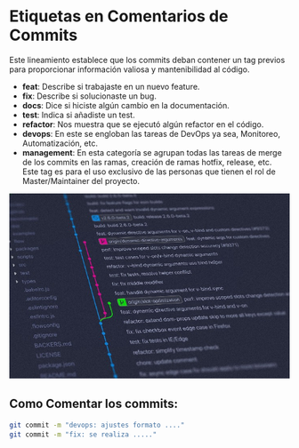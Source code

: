 # Etiquetas en Comentarios de Commits

Este lineamiento establece que los commits deban contener un tag previos para proporcionar información valiosa y mantenibilidad al código.

- **feat**: Describe si trabajaste en un nuevo feature.   
- **fix**: Describe si solucionaste un bug.   
- **docs**: Dice si hiciste algún cambio en la documentación.   
- **test**: Indica si añadiste un test.
- **refactor**: Nos muestra que se ejecutó algún refactor en el código.   
- **devops**: En este se engloban las tareas de DevOps ya sea, Monitoreo, Automatización, etc.   
- **management**: En esta categoría se agrupan todas las tareas de merge de los commits en las ramas, creación de ramas hotfix, release, etc. Este tag es para el uso exclusivo de las personas que tienen el rol de Master/Maintainer del proyecto.

![Etiqueta Commits](/repositorios_institucionales/img/etiqueta_commit.jpeg)


## Como Comentar los commits:
```bash
git commit -m "devops: ajustes formato ...."
git commit -m "fix: se realiza ....."
```
